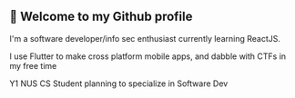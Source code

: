 ## 👋 Welcome to my Github profile
I'm a software developer/info sec enthusiast currently learning ReactJS.

I use Flutter to make cross platform mobile apps, and dabble with CTFs in my free time

Y1 NUS CS Student planning to specialize in Software Dev
<!---
SuperZecton/SuperZecton is a ✨ special ✨ repository because its `README.md` (this file) appears on your GitHub profile.
You can click the Preview link to take a look at your changes.
--->
